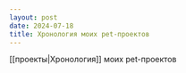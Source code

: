 ```yaml
---
layout: post
date: 2024-07-18
title: Хронология моих pet-проектов
---
```


[[проекты|Хронология]] моих pet-проектов
